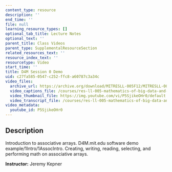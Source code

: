 ```yaml
---
content_type: resource
description: ''
end_time: ''
file: null
learning_resource_types: []
optional_tab_title: Lecture Notes
optional_text: ''
parent_title: Class Videos
parent_type: SupplementalResourceSection
related_resources_text: ''
resource_index_text: ''
resourcetype: Video
start_time: ''
title: D4M Session 0 Demo
uid: c27fa585-0547-c252-ffc8-a60787c3a34c
video_files:
  archive_url: https://archive.org/download/MITRESLL-005F12/MITRESLL-005F12_L00_Demo_300k.mp4
  video_captions_file: /courses/res-ll-005-mathematics-of-big-data-and-machine-learning-january-iap-2020/8e5fb71b362f5fce95d2fc8396e0eba9_P5SjikeOHr0.vtt
  video_thumbnail_file: https://img.youtube.com/vi/P5SjikeOHr0/default.jpg
  video_transcript_file: /courses/res-ll-005-mathematics-of-big-data-and-machine-learning-january-iap-2020/a498099072cfebb31317265df1a52cdb_P5SjikeOHr0.pdf
video_metadata:
  youtube_id: P5SjikeOHr0
---
```


Description
-----------

Introduction to associative arrays. D4M.mit.edu software demo example/1Intro/1AssocIntro. Creating, writing, reading, selecting, and performing math on associative arrays.

**Instructor:** Jeremy Kepner